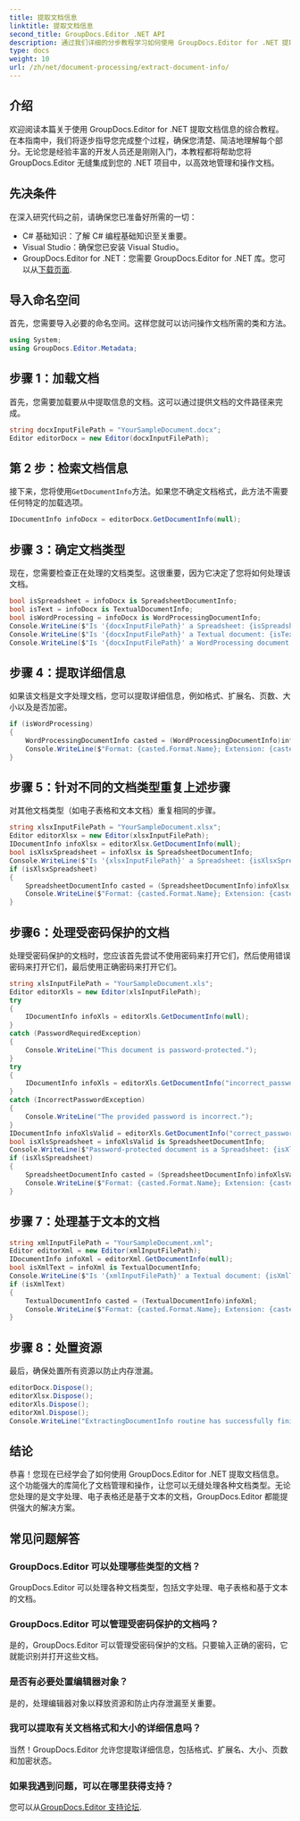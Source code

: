 ```yaml
---
title: 提取文档信息
linktitle: 提取文档信息
second_title: GroupDocs.Editor .NET API
description: 通过我们详细的分步教程学习如何使用 GroupDocs.Editor for .NET 提取文档信息。非常适合管理各种文档类型。
type: docs
weight: 10
url: /zh/net/document-processing/extract-document-info/
---
```

## 介绍
欢迎阅读本篇关于使用 GroupDocs.Editor for .NET 提取文档信息的综合教程。在本指南中，我们将逐步指导您完成整个过程，确保您清楚、简洁地理解每个部分。无论您是经验丰富的开发人员还是刚刚入门，本教程都将帮助您将 GroupDocs.Editor 无缝集成到您的 .NET 项目中，以高效地管理和操作文档。
## 先决条件
在深入研究代码之前，请确保您已准备好所需的一切：
- C# 基础知识：了解 C# 编程基础知识至关重要。
- Visual Studio：确保您已安装 Visual Studio。
-  GroupDocs.Editor for .NET：您需要 GroupDocs.Editor for .NET 库。您可以从[下载页面](https://releases.groupdocs.com/editor/net/).
## 导入命名空间
首先，您需要导入必要的命名空间。这样您就可以访问操作文档所需的类和方法。
```csharp
using System;
using GroupDocs.Editor.Metadata;
```
## 步骤 1：加载文档
首先，您需要加载要从中提取信息的文档。这可以通过提供文档的文件路径来完成。
```csharp
string docxInputFilePath = "YourSampleDocument.docx";
Editor editorDocx = new Editor(docxInputFilePath);
```
## 第 2 步：检索文档信息
接下来，您将使用`GetDocumentInfo`方法。如果您不确定文档格式，此方法不需要任何特定的加载选项。
```csharp
IDocumentInfo infoDocx = editorDocx.GetDocumentInfo(null);
```
## 步骤 3：确定文档类型
现在，您需要检查正在处理的文档类型。这很重要，因为它决定了您将如何处理该文档。
```csharp
bool isSpreadsheet = infoDocx is SpreadsheetDocumentInfo;
bool isText = infoDocx is TextualDocumentInfo;
bool isWordProcessing = infoDocx is WordProcessingDocumentInfo;
Console.WriteLine($"Is '{docxInputFilePath}' a Spreadsheet: {isSpreadsheet}");
Console.WriteLine($"Is '{docxInputFilePath}' a Textual document: {isText}");
Console.WriteLine($"Is '{docxInputFilePath}' a WordProcessing document: {isWordProcessing}");
```
## 步骤 4：提取详细信息
如果该文档是文字处理文档，您可以提取详细信息，例如格式、扩展名、页数、大小以及是否加密。
```csharp
if (isWordProcessing)
{
    WordProcessingDocumentInfo casted = (WordProcessingDocumentInfo)infoDocx;
    Console.WriteLine($"Format: {casted.Format.Name}; Extension: {casted.Format.Extension}; Page count: {casted.PageCount}; Size: {casted.Size} bytes; Is encrypted: {casted.IsEncrypted}");
}
```
## 步骤 5：针对不同的文档类型重复上述步骤
对其他文档类型（如电子表格和文本文档）重复相同的步骤。
```csharp
string xlsxInputFilePath = "YourSampleDocument.xlsx";
Editor editorXlsx = new Editor(xlsxInputFilePath);
IDocumentInfo infoXlsx = editorXlsx.GetDocumentInfo(null);
bool isXlsxSpreadsheet = infoXlsx is SpreadsheetDocumentInfo;
Console.WriteLine($"Is '{xlsxInputFilePath}' a Spreadsheet: {isXlsxSpreadsheet}");
if (isXlsxSpreadsheet)
{
    SpreadsheetDocumentInfo casted = (SpreadsheetDocumentInfo)infoXlsx;
    Console.WriteLine($"Format: {casted.Format.Name}; Extension: {casted.Format.Extension}; Tabs count: {casted.PageCount}; Size: {casted.Size} bytes; Is encrypted: {casted.IsEncrypted}");
}
```
## 步骤6：处理受密码保护的文档
处理受密码保护的文档时，您应该首先尝试不使用密码来打开它们，然后使用错误密码来打开它们，最后使用正确密码来打开它们。
```csharp
string xlsInputFilePath = "YourSampleDocument.xls";
Editor editorXls = new Editor(xlsInputFilePath);
try
{
    IDocumentInfo infoXls = editorXls.GetDocumentInfo(null);
}
catch (PasswordRequiredException)
{
    Console.WriteLine("This document is password-protected.");
}
try
{
    IDocumentInfo infoXls = editorXls.GetDocumentInfo("incorrect_password");
}
catch (IncorrectPasswordException)
{
    Console.WriteLine("The provided password is incorrect.");
}
IDocumentInfo infoXlsValid = editorXls.GetDocumentInfo("correct_password");
bool isXlsSpreadsheet = infoXlsValid is SpreadsheetDocumentInfo;
Console.WriteLine($"Password-protected document is a Spreadsheet: {isXlsSpreadsheet}");
if (isXlsSpreadsheet)
{
    SpreadsheetDocumentInfo casted = (SpreadsheetDocumentInfo)infoXlsValid;
    Console.WriteLine($"Format: {casted.Format.Name}; Extension: {casted.Format.Extension}; Tabs count: {casted.PageCount}; Size: {casted.Size} bytes; Is encrypted: {casted.IsEncrypted}");
}
```
## 步骤 7：处理基于文本的文档
```csharp
string xmlInputFilePath = "YourSampleDocument.xml";
Editor editorXml = new Editor(xmlInputFilePath);
IDocumentInfo infoXml = editorXml.GetDocumentInfo(null);
bool isXmlText = infoXml is TextualDocumentInfo;
Console.WriteLine($"Is '{xmlInputFilePath}' a Textual document: {isXmlText}");
if (isXmlText)
{
    TextualDocumentInfo casted = (TextualDocumentInfo)infoXml;
    Console.WriteLine($"Format: {casted.Format.Name}; Extension: {casted.Format.Extension}; Encoding: {casted.Encoding}; Size: {casted.Size} bytes");
}
```
## 步骤 8：处置资源
最后，确保处置所有资源以防止内存泄漏。
```csharp
editorDocx.Dispose();
editorXlsx.Dispose();
editorXls.Dispose();
editorXml.Dispose();
Console.WriteLine("ExtractingDocumentInfo routine has successfully finished");
```
## 结论
恭喜！您现在已经学会了如何使用 GroupDocs.Editor for .NET 提取文档信息。这个功能强大的库简化了文档管理和操作，让您可以无缝处理各种文档类型。无论您处理的是文字处理、电子表格还是基于文本的文档，GroupDocs.Editor 都能提供强大的解决方案。
## 常见问题解答
### GroupDocs.Editor 可以处理哪些类型的文档？
GroupDocs.Editor 可以处理各种文档类型，包括文字处理、电子表格和基于文本的文档。
### GroupDocs.Editor 可以管理受密码保护的文档吗？
是的，GroupDocs.Editor 可以管理受密码保护的文档。只要输入正确的密码，它就能识别并打开这些文档。
### 是否有必要处置编辑器对象？
是的，处理编辑器对象以释放资源和防止内存泄漏至关重要。
### 我可以提取有关文档格式和大小的详细信息吗？
当然！GroupDocs.Editor 允许您提取详细信息，包括格式、扩展名、大小、页数和加密状态。
### 如果我遇到问题，可以在哪里获得支持？
您可以从[GroupDocs.Editor 支持论坛](https://forum.groupdocs.com/c/editor/20).